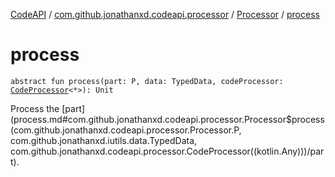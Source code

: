 [CodeAPI](../../index.md) / [com.github.jonathanxd.codeapi.processor](../index.md) / [Processor](index.md) / [process](.)

# process

`abstract fun process(part: P, data: TypedData, codeProcessor: `[`CodeProcessor`](../-code-processor/index.md)`<*>): Unit`

Process the [part](process.md#com.github.jonathanxd.codeapi.processor.Processor$process(com.github.jonathanxd.codeapi.processor.Processor.P, com.github.jonathanxd.iutils.data.TypedData, com.github.jonathanxd.codeapi.processor.CodeProcessor((kotlin.Any)))/part).

